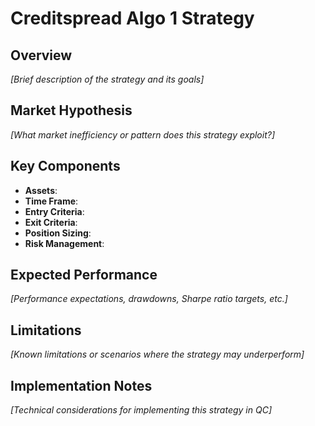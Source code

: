 # Creditspread Algo 1 Strategy

## Overview
*[Brief description of the strategy and its goals]*

## Market Hypothesis
*[What market inefficiency or pattern does this strategy exploit?]*

## Key Components
- **Assets**: 
- **Time Frame**: 
- **Entry Criteria**: 
- **Exit Criteria**: 
- **Position Sizing**: 
- **Risk Management**: 

## Expected Performance
*[Performance expectations, drawdowns, Sharpe ratio targets, etc.]*

## Limitations
*[Known limitations or scenarios where the strategy may underperform]*

## Implementation Notes
*[Technical considerations for implementing this strategy in QC]*
